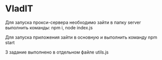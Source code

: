 # VladIT
Для запуска прокси-сервера необходимо зайти в папку server выполнить команды: npm i, node index.js

Для запуска приложения зайти в основную и выполнить команду npm start

3 задание выполнено в отдельном файле utils.js
